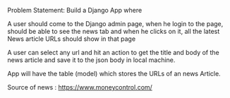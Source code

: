 Problem Statement: Build a Django App where

A user should come to the Django admin page, when he login to the page, should be able to see the news tab and when he clicks on it, all the latest News article URLs should show in that page

A user can select any url and hit an action to get the title and body of the news article and save it to the json body in local machine.

App will have the table (model) which stores the URLs of an news Article.

Source of news : https://www.moneycontrol.com/
